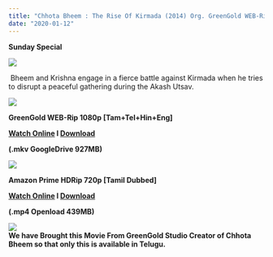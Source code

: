 ```yaml
---
title: "Chhota Bheem : The Rise Of Kirmada (2014) Org. GreenGold WEB-Rip - (1080p/720p)  - Multi Aud [Tamil+ Telugu+ Hindi+ Eng] - x264 - [900MB/400MB]"
date: "2020-01-12"
---
```


**Sunday Special**

[![](https://1.bp.blogspot.com/-zurcvVNU-QM/XJiug4cRXFI/AAAAAAAAATU/cYcJqNEiCA4eh0pOcvSADLYyjuIvA1H2QCLcBGAs/s640/hqdefault.jpg)](https://1.bp.blogspot.com/-zurcvVNU-QM/XJiug4cRXFI/AAAAAAAAATU/cYcJqNEiCA4eh0pOcvSADLYyjuIvA1H2QCLcBGAs/s1600/hqdefault.jpg)

 Bheem and Krishna engage in a fierce battle against Kirmada when he tries to disrupt a peaceful gathering during the Akash Utsav.

[![](https://2.bp.blogspot.com/-fai1ZuUwnbA/XIjy2aT4irI/AAAAAAAAANw/WFW0YRK47_8GLAt3pPBSzBk0GJA6Mk5fgCPcBGAYYCw/s1600/torrborder.gif)](https://2.bp.blogspot.com/-fai1ZuUwnbA/XIjy2aT4irI/AAAAAAAAANw/WFW0YRK47_8GLAt3pPBSzBk0GJA6Mk5fgCPcBGAYYCw/s1600/torrborder.gif)

**GreenGold WEB-Rip 1080p \[Tam+Tel+Hin+Eng\]**

**[Watch Online](https://drive.google.com/open?id=1f_MslxCbmX_M6NqSN1jS9kaBWrPhxNyc) I [Download](https://drive.google.com/open?id=1f_MslxCbmX_M6NqSN1jS9kaBWrPhxNyc)**

**(.mkv GoogleDrive 927MB)**

[![](https://2.bp.blogspot.com/-fai1ZuUwnbA/XIjy2aT4irI/AAAAAAAAANw/WFW0YRK47_8GLAt3pPBSzBk0GJA6Mk5fgCPcBGAYYCw/s1600/torrborder.gif)](https://2.bp.blogspot.com/-fai1ZuUwnbA/XIjy2aT4irI/AAAAAAAAANw/WFW0YRK47_8GLAt3pPBSzBk0GJA6Mk5fgCPcBGAYYCw/s1600/torrborder.gif)

**Amazon Prime HDRip 720p \[Tamil Dubbed\]**

**[Watch Online](https://drive.google.com/file/d/1tozQEdA6NizmZLKfk305w_ad4fxeUveK/view) I [Download](https://drive.google.com/file/d/1tozQEdA6NizmZLKfk305w_ad4fxeUveK/view)**

**(.mp4 Openload 439MB)**

![](https://2.bp.blogspot.com/-fai1ZuUwnbA/XIjy2aT4irI/AAAAAAAAANw/WFW0YRK47_8GLAt3pPBSzBk0GJA6Mk5fgCPcBGAYYCw/s1600/torrborder.gif)  
**We have Brought this Movie From GreenGold Studio Creator of Chhota Bheem so that only this is available in Telugu.**
